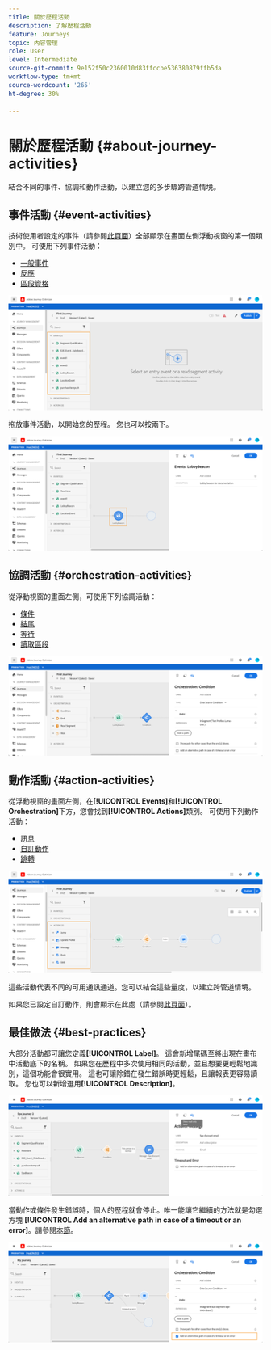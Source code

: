 ```yaml
---
title: 關於歷程活動
description: 了解歷程活動
feature: Journeys
topic: 內容管理
role: User
level: Intermediate
source-git-commit: 9e152f50c2360010d83ffccbe536380879ffb5da
workflow-type: tm+mt
source-wordcount: '265'
ht-degree: 30%

---
```


# 關於歷程活動 {#about-journey-activities}

結合不同的事件、協調和動作活動，以建立您的多步驟跨管道情境。

## 事件活動 {#event-activities}

技術使用者設定的事件（請參閱[此頁面](../event/about-events.md)）全部顯示在畫面左側浮動視窗的第一個類別中。 可使用下列事件活動：

* [一般事件](../building-journeys/general-events.md)
* [反應](../building-journeys/reaction-events.md)
* [區段資格](../building-journeys/segment-qualification-events.md)

![](../assets/journey43.png)

拖放事件活動，以開始您的歷程。 您也可以按兩下。

![](../assets/journey44.png)

## 協調活動 {#orchestration-activities}

從浮動視窗的畫面左側，可使用下列協調活動：

* [條件](../building-journeys/condition-activity.md)
* [結尾](../building-journeys/end-activity.md)
* [等待](../building-journeys/wait-activity.md)
* [讀取區段](../building-journeys/read-segment.md)

![](../assets/journey49.png)

## 動作活動 {#action-activities}

從浮動視窗的畫面左側，在&#x200B;**[!UICONTROL Events]**&#x200B;和&#x200B;**[!UICONTROL Orchestration]**&#x200B;下方，您會找到&#x200B;**[!UICONTROL Actions]**&#x200B;類別。 可使用下列動作活動：

* [訊息](../building-journeys/journeys-message.md)
* [自訂動作](../building-journeys/using-custom-actions.md)
* [跳轉](../building-journeys/jump.md)

![](../assets/journey58.png)

這些活動代表不同的可用通訊通道。您可以結合這些量度，以建立跨管道情境。

如果您已設定自訂動作，則會顯示在此處（請參閱[此頁面](../building-journeys/using-custom-actions.md)）。

## 最佳做法 {#best-practices}

大部分活動都可讓您定義&#x200B;**[!UICONTROL Label]**。 這會新增尾碼至將出現在畫布中活動底下的名稱。 如果您在歷程中多次使用相同的活動，並且想要更輕鬆地識別，這個功能會很實用。 這也可讓除錯在發生錯誤時更輕鬆，且讓報表更容易讀取。 您也可以新增選用&#x200B;**[!UICONTROL Description]**。

![](../assets/journey59bis.png)

當動作或條件發生錯誤時，個人的歷程就會停止。唯一能讓它繼續的方法就是勾選方塊 **[!UICONTROL Add an alternative path in case of a timeout or an error]**。請參閱[本節](../building-journeys/using-the-journey-designer.md#paths)。

![](../assets/journey42.png)
